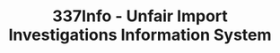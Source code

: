 ---
bigquery: https://console.cloud.google.com/bigquery?p=patents-public-data&d=usitc_investigations&page=dataset&project=sheets-management-319211
citation: US International Trade Commission 337Info Unfair Import Investigations Information
  System
contributors: US International Trade Comission
cost: None
description: US International Trade Commission 337Info Unfair Import Investigations
  Information System contains data on investigations done under Section 337. Section
  337 declares the infringement of certain statutory intellectual property rights
  and other forms of unfair competition in import trade to be unlawful practices.
  Most Section 337 investigations involve allegations of patent or registered trademark
  infringement.
documentation: FAQ and tutorial available on the site
last_edit: Mon, 04 Apr 2022 19:10:40 GMT
location: https://pubapps2.usitc.gov/337external/
maintained_by: US International Trade Comission
schema_fields: '[''patentNumbers'', ''finalDetViolation'', ''respondent'', ''aljAssigned'',
  ''currentActiveALJ'', ''teoIdDueDate'', ''publication_number'', ''endDateMarkmanHearing'',
  ''scheduledStartDateEvidHear'', ''targetDate'', ''cafcAppeals'', ''teoProceedingInvolved'',
  ''finalIdOnViolationDue'', ''htsNumbers'', ''dateOfPublicationFrNotice'', ''internalRemand'',
  ''copyrightNumbers'', ''issueDateOtherNonFinal'', ''markmanHearing'', ''investigationNo'',
  ''finalIdOnViolationIssue'', ''dateCreated'', ''reportingRequirements'', ''trademarkNumbers'',
  ''invUnfairAct'', ''docketNo'', ''complainant'', ''scheduledEndDateEvidHear'', ''investigationTermDate'',
  ''teoReliefGranted'', ''currentStatus'', ''finalDetNoViolation'', ''title'', ''investigationType'',
  ''ouiiParticipation'', ''startDateMarkmanHearing'', ''id'', ''gcAttorney'', ''lastUpdated'',
  ''patentNumber'', ''teoIdIssueDate'', ''actualEndDateEvidHear'', ''dateComplaintFiled'',
  ''actualStartDateEvidHear'', ''ouiiAttorney'']'
shortname: unfair_import_investigations
tags:
- import
- legal
- trade
timeframe: 2008-2021 (prior to 2008 downloadable as a JSON file)
title: 337Info - Unfair Import Investigations Information System
uuid: 2721f5ec-e599-4890-9265-9706719fc71e
---